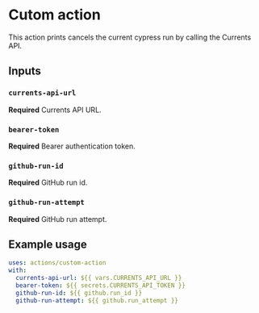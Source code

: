 # Cutom action

This action prints cancels the current cypress run by calling the Currents API.

## Inputs

### `currents-api-url`

**Required** Currents API URL.

### `bearer-token`

**Required** Bearer authentication token.

### `github-run-id`

**Required** GitHub run id.

### `github-run-attempt`

**Required** GitHub run attempt.

## Example usage

```yaml
uses: actions/custom-action
with:
  currents-api-url: ${{ vars.CURRENTS_API_URL }}
  bearer-token: ${{ secrets.CURRENTS_API_TOKEN }}
  github-run-id: ${{ github.run_id }}
  github-run-attempt: ${{ github.run_attempt }}

```